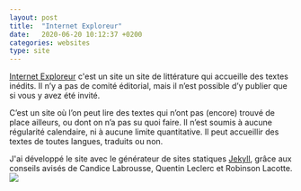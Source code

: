 ```yaml
---
layout: post
title:  "Internet Exploreur"
date:   2020-06-20 10:12:37 +0200
categories: websites
type: site
---
```

[Internet Exploreur](https://internetexploreur.com) c'est un site un site de littérature qui accueille des textes inédits. Il n’y a pas de comité éditorial, mais il n’est possible d’y publier que si vous y avez été invité.

C’est un site où l’on peut lire des textes qui n’ont pas (encore) trouvé de place ailleurs, ou dont on n’a pas su quoi faire. Il n’est soumis à aucune régularité calendaire, ni à aucune limite quantitative. Il peut accueillir des textes de toutes langues, traduits ou non.

J'ai développé le site avec le générateur de sites statiques [Jekyll](https://jekyllrb.com/), grâce aux conseils avisés de Candice Labrousse, Quentin Leclerc et Robinson Lacotte. 
<img class="photopost" src="{{baseurl}}/imgs/ie.gif" onmouseover="this.src='{{baseurl}}/imgs/ie.jpg'" onmouseout="this.src='{{baseurl}}/imgs/ie.gif'" />